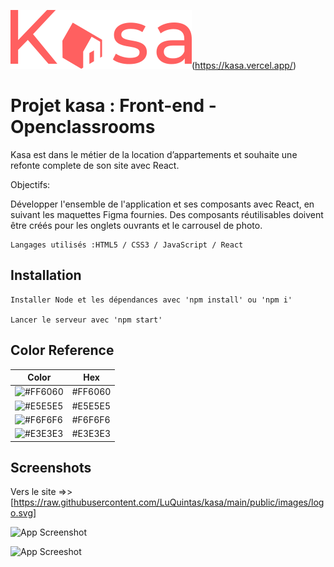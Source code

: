 ![Logo](https://raw.githubusercontent.com/LuQuintas/kasa/main/public/images/logo.svg)(https://kasa.vercel.app/)

# Projet kasa : Front-end - Openclassrooms

Kasa est dans le métier de la location d’appartements et souhaite une refonte complete de son site avec React.

Objectifs:

Développer l'ensemble de l'application et ses composants avec React, en suivant les maquettes Figma fournies. Des composants réutilisables doivent être créés pour les onglets ouvrants et le carrousel de photo.

    Langages utilisés :HTML5 / CSS3 / JavaScript / React

## Installation

    Installer Node et les dépendances avec 'npm install' ou 'npm i'

    Lancer le serveur avec 'npm start'

## Color Reference

| Color                                                    | Hex     |
| -------------------------------------------------------- | ------- |
| ![#FF6060](https://via.placeholder.com/10/FF6060?text=+) | #FF6060 |
| ![#E5E5E5](https://via.placeholder.com/10/E5E5E5?text=+) | #E5E5E5 |
| ![#F6F6F6](https://via.placeholder.com/10/F6F6F6?text=+) | #F6F6F6 |
| ![#E3E3E3](https://via.placeholder.com/10/E3E3E3?text=+) | #E3E3E3 |

## Screenshots

Vers le site =>> [https://raw.githubusercontent.com/LuQuintas/kasa/main/public/images/logo.svg]

![App Screenshot](https://camo.githubusercontent.com/1da2e53b843c1cefc586579e4dc446bdf662590c2ac1093070b92057b9cf4550/68747470733a2f2f7777772e617765736f6d6573637265656e73686f742e636f6d2f7765622f696d6167652f7468756d626e61696c2f33373137323634313f6b65793d31323436396461626337313162366435373737313264653937646435393438632673697a653d6f726967)

![App Screeshot](https://camo.githubusercontent.com/9878d599c8609bfab9ec2fa3c8047b47a7e5341ff31acfe3f1817fcc02737a08/68747470733a2f2f7777772e617765736f6d6573637265656e73686f742e636f6d2f6170692f76312f64657374696e6174696f6e2f696d6167652f73686f773f496d6167654b65793d746d2d31303036372d33373031342d3630623937313530643033303165376663383063626233373039666134356536)
